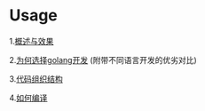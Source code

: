 
# Usage

1.[概述与效果](https://github.com/hepyu/RocketmqExporter/wiki/%E6%A6%82%E8%BF%B0)

2.[为何选择golang开发](https://github.com/hepyu/RocketmqExporter/wiki/%E4%B8%BA%E4%BD%95%E9%80%89%E6%8B%A9golang%E5%BC%80%E5%8F%91) (附带不同语言开发的优劣对比)

3.[代码组织结构](https://github.com/hepyu/RocketmqExporter/wiki/%E4%BB%A3%E7%A0%81%E7%BB%84%E7%BB%87%E7%BB%93%E6%9E%84)

4.[如何编译](https://github.com/hepyu/RocketmqExporter/wiki/%E5%A6%82%E4%BD%95%E7%BC%96%E8%AF%91)
